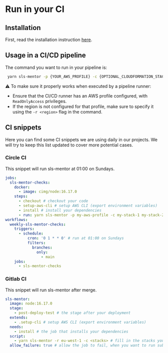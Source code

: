 # Run in your CI

## Installation

First, read the installation instruction [here](./running-locally.md).

## Usage in a CI/CD pipeline

The command you want to run in your pipeline is:

```sh
 yarn sls-mentor -p {YOUR_AWS_PROFILE} -c {OPTIONAL_CLOUDFORMATION_STACKS_NAMES} -t {OPTIONAL_TAGS}
```

⚠️ To make sure it properly works when executed by a pipeline runner:

- Ensure that the CI/CD runner has an AWS profile configured, with `ReadOnlyAccess` privileges.
- If the region is not configured for that profile, make sure to specify it using the `-r <region>` flag in the command.

## CI snippets

Here you can find some CI snippets we are using daily in our projects. We will try to keep this list updated to cover more potential cases.

### Circle CI

This snippet will run sls-mentor at 01:00 on Sundays.

```yml
jobs:
  sls-mentor-checks:
    docker:
      - image: cimg/node:16.17.0
    steps:
      - checkout # checkout your code
      - setup-aws-cli # setup AWS CLI (export environment variables)
      - install # install your dependencies
      - run: yarn sls-mentor -p my-aws-profile -c my-stack-1 my-stack-2
workflows:
  weekly-sls-mentor-checks:
    triggers:
      - schedule:
          cron: '0 1 * * 0' # run at 01:00 on Sundays
          filters:
            branches:
              only:
                - main
    jobs:
      - sls-mentor-checks
```

### Gitlab CI

This snippet will run sls-mentor after merge.

```yml
sls-mentor:
  image: node:16.17.0
  stage:
    - post-deploy-test # the stage after your deployment
  extends:
    - .setup-cli # setup AWS CLI (export environment variables)
  needs:
    - install # the job that installs your dependencies
  script:
    - yarn sls-mentor -r eu-west-1 -c <stacks> # fill in the stacks you want to check
  allow_failure: true # allow the job to fail, when you want to run subsequent tests
```
